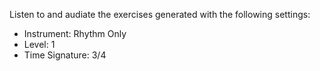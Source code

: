 Listen to and audiate the exercises generated with the following settings:

* Instrument: Rhythm Only
* Level: 1
* Time Signature: 3/4